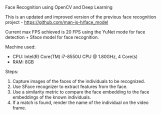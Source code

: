 Face Recognition using OpenCV and Deep Learning

This is an updated and improved version of the previous face recognition project - https://github.com/man-is-h/face_model

Current max FPS achieved is 20 FPS using the YuNet mode for face detection + Sface model for face recognition.

Machine used:
- CPU: Intel(R) Core(TM) i7-8550U CPU @ 1.80GHz, 4 Core(s)
- RAM: 8GB

Steps:
1. Capture images of the faces of the individuals to be recognized.
2. Use SFace recognizer to extract features from the face.
3. Use a similarity metric to compare the face embedding to the face embeddings of the known individuals.
4. If a match is found, render the name of the individual on the video frame.